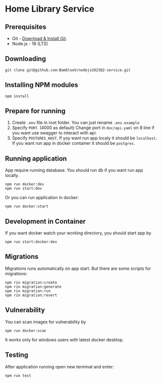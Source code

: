 # Home Library Service

## Prerequisites

- Git - [Download & Install Git](https://git-scm.com/downloads).
- Node.js - 18 (LTS)

## Downloading

```
git clone git@github.com:BamblooV/nodejs2023Q2-service.git
```

## Installing NPM modules

```
npm install
```

## Prepare for running

1. Create `.env` file in root folder. You can just rename `.env.example`
2. Specify `PORT`. (4000 as default)
Change  port in `doc/api.yaml` on 8 line if you want use swagger to interact with api.
3. Specify `POSTGRES_HOST`. If yoy want run app localy it should be `localhost`. If you want run app in docker container it should be `postgres`.

## Running application
App require running database. You should run db if you want run app locally.
```
npm run docker:dev
npm run start:dev
```
Or you can run application in docker:
```
npm run docker:start
```

## Development in Container
If you want docker watch your working directory, you should start app by
```
npm run start:docker:dev
```

## Migrations
Migrations runs automatically on app start. But there are some scripts for migrations:
```
npm rin migration:create
npm rin migration:generate
npm rin migration:run
npm rin migration:revert
```

## Vulnerability
You can scan images for vulnerability by
```
npm run docker:scan
```

It works only for windows users with latest docker desktop.

## Testing

After application running open new terminal and enter:

```
npm run test
```
